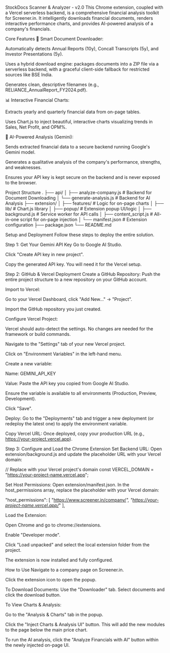 StockDocs Scanner & Analyzer - v2.0
This Chrome extension, coupled with a Vercel serverless backend, is a comprehensive financial analysis toolkit for Screener.in. It intelligently downloads financial documents, renders interactive performance charts, and provides AI-powered analysis of a company's financials.

Core Features
📄 Smart Document Downloader:

Automatically detects Annual Reports (10y), Concall Transcripts (5y), and Investor Presentations (5y).

Uses a hybrid download engine: packages documents into a ZIP file via a serverless backend, with a graceful client-side fallback for restricted sources like BSE India.

Generates clean, descriptive filenames (e.g., RELIANCE_AnnualReport_FY2024.pdf).

📊 Interactive Financial Charts:

Extracts yearly and quarterly financial data from on-page tables.

Uses Chart.js to inject beautiful, interactive charts visualizing trends in Sales, Net Profit, and OPM%.

🤖 AI-Powered Analysis (Gemini):

Sends extracted financial data to a secure backend running Google's Gemini model.

Generates a qualitative analysis of the company's performance, strengths, and weaknesses.

Ensures your API key is kept secure on the backend and is never exposed to the browser.

Project Structure
.
├── api/
│   ├── analyze-company.js     # Backend for Document Downloading
│   └── generate-analysis.js     # Backend for AI Analysis
├── extension/
│   ├── features/              # Logic for on-page charts
│   ├── lib/                   # Chart.js library
│   ├── popup/                 # Extension popup UI/logic
│   ├── background.js          # Service worker for API calls
│   ├── content_script.js      # All-in-one script for on-page injection
│   └── manifest.json          # Extension configuration
├── package.json
└── README.md

Setup and Deployment
Follow these steps to deploy the entire solution.

Step 1: Get Your Gemini API Key
Go to Google AI Studio.

Click "Create API key in new project".

Copy the generated API key. You will need it for the Vercel setup.

Step 2: GitHub & Vercel Deployment
Create a GitHub Repository: Push the entire project structure to a new repository on your GitHub account.

Import to Vercel:

Go to your Vercel Dashboard, click "Add New..." -> "Project".

Import the GitHub repository you just created.

Configure Vercel Project:

Vercel should auto-detect the settings. No changes are needed for the framework or build commands.

Navigate to the "Settings" tab of your new Vercel project.

Click on "Environment Variables" in the left-hand menu.

Create a new variable:

Name: GEMINI_API_KEY

Value: Paste the API key you copied from Google AI Studio.

Ensure the variable is available to all environments (Production, Preview, Development).

Click "Save".

Deploy: Go to the "Deployments" tab and trigger a new deployment (or redeploy the latest one) to apply the environment variable.

Copy Vercel URL: Once deployed, copy your production URL (e.g., https://your-project.vercel.app).

Step 3: Configure and Load the Chrome Extension
Set Backend URL: Open extension/background.js and update the placeholder URL with your Vercel domain:

// Replace with your Vercel project's domain
const VERCEL_DOMAIN = "https://your-project-name.vercel.app";

Set Host Permissions: Open extension/manifest.json. In the host_permissions array, replace the placeholder with your Vercel domain:

"host_permissions": [
  "https://www.screener.in/company/*",
  "https://your-project-name.vercel.app/*"
],

Load the Extension:

Open Chrome and go to chrome://extensions.

Enable "Developer mode".

Click "Load unpacked" and select the local extension folder from the project.

The extension is now installed and fully configured.

How to Use
Navigate to a company page on Screener.in.

Click the extension icon to open the popup.

To Download Documents: Use the "Downloader" tab. Select documents and click the download button.

To View Charts & Analysis:

Go to the "Analysis & Charts" tab in the popup.

Click the "Inject Charts & Analysis UI" button. This will add the new modules to the page below the main price chart.

To run the AI analysis, click the "Analyze Financials with AI" button within the newly injected on-page UI.